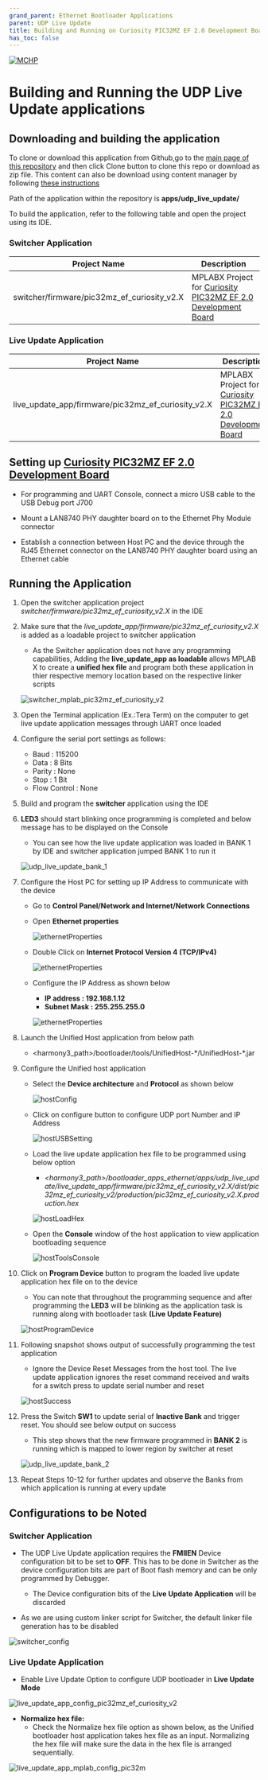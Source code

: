 ```yaml
---
grand_parent: Ethernet Bootloader Applications
parent: UDP Live Update
title: Building and Running on Curiosity PIC32MZ EF 2.0 Development Board
has_toc: false
---
```


[![MCHP](https://www.microchip.com/ResourcePackages/Microchip/assets/dist/images/logo.png)](https://www.microchip.com)

# Building and Running the UDP Live Update applications

## Downloading and building the application

To clone or download this application from Github,go to the [main page of this repository](https://github.com/Microchip-MPLAB-Harmony/bootloader_apps_ethernet) and then click Clone button to clone this repo or download as zip file. This content can also be download using content manager by following [these instructions](https://github.com/Microchip-MPLAB-Harmony/contentmanager/wiki)

Path of the application within the repository is **apps/udp_live_update/**

To build the application, refer to the following table and open the project using its IDE.

### Switcher Application

| Project Name      | Description                                    |
| ----------------- | ---------------------------------------------- |
| switcher/firmware/pic32mz_ef_curiosity_v2.X    | MPLABX Project for [Curiosity PIC32MZ EF 2.0 Development Board](https://www.microchip.com/developmenttools/ProductDetails/DM320209)|


### Live Update Application

| Project Name      | Description                                    |
| ----------------- | ---------------------------------------------- |
| live_update_app/firmware/pic32mz_ef_curiosity_v2.X    | MPLABX Project for [Curiosity PIC32MZ EF 2.0 Development Board](https://www.microchip.com/developmenttools/ProductDetails/DM320209)|

## Setting up [Curiosity PIC32MZ EF 2.0 Development Board](https://www.microchip.com/developmenttools/ProductDetails/DM320209)

- For programming and UART Console, connect a micro USB cable to the USB Debug port J700

- Mount a LAN8740 PHY daughter board on to the Ethernet Phy Module connector

- Establish a connection between Host PC and the device through the RJ45 Ethernet connector on the LAN8740 PHY daughter board using an Ethernet cable

## Running the Application

1. Open the switcher application project *switcher/firmware/pic32mz_ef_curiosity_v2.X* in the IDE

2. Make sure that the *live_update_app/firmware/pic32mz_ef_curiosity_v2.X* is added as a loadable project to switcher application
    - As the Switcher application does not have any programming capabilities, Adding the **live_update_app as loadable** allows MPLAB X to create a **unified hex file** and program both these application in thier respective memory location based on the respective linker scripts

    ![switcher_mplab_pic32mz_ef_curiosity_v2](./images/switcher_mplab_pic32mz_ef_curiosity_v2.png)

3. Open the Terminal application (Ex.:Tera Term) on the computer to get live update application messages through UART once loaded
4. Configure the serial port settings as follows:
    - Baud : 115200
    - Data : 8 Bits
    - Parity : None
    - Stop : 1 Bit
    - Flow Control : None

5. Build and program the **switcher** application using the IDE

6. **LED3** should start blinking once programming is completed and below message has to be displayed on the Console
    - You can see how the live update application was loaded in BANK 1 by IDE and switcher application jumped BANK 1 to run it

    ![udp_live_update_bank_1](./images/udp_live_update_bank_1.png)

7. Configure the Host PC for setting up IP Address to communicate with the device
    - Go to **Control Panel/Network and Internet/Network Connections**
    - Open **Ethernet properties**

        ![ethernetProperties](../../docs/images/udp_host_pc_ethernet_properties.png)

    - Double Click on **Internet Protocol Version 4 (TCP/IPv4)**

        ![ethernetProperties](../../docs/images/udp_host_pc_ipv4_click.png)

    - Configure the IP Address as shown below
        - **IP address : 192.168.1.12**
        - **Subnet Mask : 255.255.255.0**

        ![ethernetProperties](../../docs/images/udp_host_pc_ip_address.png)

8. Launch the Unified Host application from below path
    - \<harmony3_path\>/bootloader/tools/UnifiedHost-\*/UnifiedHost-\*.jar

9. Configure the Unified host application
    - Select the **Device architecture** and **Protocol** as shown below

        ![hostConfig](../../docs/images/unified_host_config.png)

    - Click on configure button to configure UDP port Number and IP Address

        ![hostUSBSetting](../../docs/images/unified_host_udp_setting.png)

    - Load the live update application hex file to be programmed using below option
        - *\<harmony3_path\>/bootloader_apps_ethernet/apps/udp_live_update/live_update_app/firmware/pic32mz_ef_curiosity_v2.X/dist/pic32mz_ef_curiosity_v2/production/pic32mz_ef_curiosity_v2.X.production.hex*

        ![hostLoadHex](../../docs/images/unified_host_load_hex.png)

    - Open the **Console** window of the host application to view application bootloading sequence

        ![hostToolsConsole](../../docs/images/unified_host_tools_console.png)

10. Click on **Program Device** button to program the loaded live update application hex file on to the device
    - You can note that throughout the programming sequence and after programming the **LED3** will be blinking as the application task is running along with bootloader task **(Live Update Feature)**

    ![hostProgramDevice](../../docs/images/unified_host_program_device.png)

11. Following snapshot shows output of successfully programming the test application
    - Ignore the Device Reset Messages from the host tool. The live update application ignores the reset command received and waits for a switch press to update serial number and reset

    ![hostSuccess](../../docs/images/unified_host_success.png)

12. Press the Switch **SW1** to update serial of **Inactive Bank** and trigger reset. You should see below output on success
    - This step shows that the new firmware programmed in **BANK 2** is running which is mapped to lower region by switcher at reset

    ![udp_live_update_bank_2](./images/udp_live_update_bank_2.png)

13. Repeat Steps 10-12 for further updates and observe the Banks from which application is running at every update

## Configurations to be Noted

### Switcher Application

- The UDP Live Update application requires the **FMIIEN** Device configuration bit to be set to **OFF**. This has to be done in Switcher as the device configuration bits are part of Boot flash memory and can be only programmed by Debugger.
    - The Device configuration bits of the **Live Update Application** will be discarded

- As we are using custom linker script for Switcher, the default linker file generation has to be disabled

![switcher_config](./images/switcher_config.png)

### Live Update Application

- Enable Live Update Option to configure UDP bootloader in **Live Update Mode**

![live_update_app_config_pic32mz_ef_curiosity_v2](./images/live_update_app_config_pic32mz_ef_curiosity_v2.png)

- **Normalize hex file:**
    - Check the Normalize hex file option as shown below, as the Unified bootloader host application takes hex file as an input. Normalizing the hex file will make sure the data in the hex file is arranged sequentially.

![live_update_app_mplab_config_pic32m](./images/live_update_app_mplab_config_pic32m.png)
